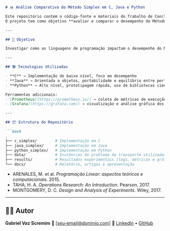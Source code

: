 ````markdown
# 📊 Análise Comparativa do Método Simplex em C, Java e Python

Este repositório contém o código-fonte e materiais do Trabalho de Conclusão de Curso (TCC) de **Gabriel Vaz Scremim**, desenvolvido no curso de Ciência da Computação.  
O projeto tem como objetivo **avaliar e comparar o desempenho do Método Simplex** quando implementado em diferentes linguagens de programação: **C, Java e Python**.

---

## 🎯 Objetivo

Investigar como as linguagens de programação impactam o desempenho do Método Simplex na resolução de problemas clássicos de Programação Linear, em especial o **Problema de Transporte**.

---

## 🛠️ Tecnologias Utilizadas

- **C** → Implementação de baixo nível, foco em desempenho
- **Java** → Orientada a objetos, portabilidade e equilíbrio entre performance e usabilidade
- **Python** → Alto nível, prototipagem rápida, uso de bibliotecas científicas (NumPy / SciPy)

Ferramentas adicionais:
- [Prometheus](https://prometheus.io/) → coleta de métricas de execução (CPU, memória, tempo)
- [Grafana](https://grafana.com/) → visualização e análise gráfica dos dados coletados

---

## 📦 Estrutura do Repositório

```bash
.
├── c_simplex/        # Implementação em C
├── java_simplex/     # Implementação em Java
├── python_simplex/   # Implementação em Python
├── data/             # Instâncias do problema de transporte utilizadas nos testes
├── results/          # Resultados experimentais (logs, métricas e gráficos)
└── docs/             # Relatório, artigos e apresentação
````
* ARENALES, M. et al. *Programação Linear: aspectos teóricos e computacionais*. 2015.
* TAHA, H. A. *Operations Research: An Introduction*. Pearson, 2017.
* MONTGOMERY, D. C. *Design and Analysis of Experiments*. Wiley, 2017.

---

## 👨‍💻 Autor

**Gabriel Vaz Scremim**
📧 \[[seu-email@dominio.com](gabrielscremim@edu.unifil.br)]
🔗 [LinkedIn](https://www.linkedin.com) • [GitHub](https://github.com/gabrielscremim)
